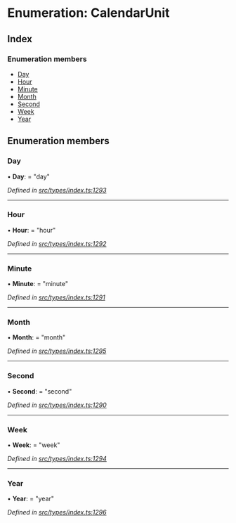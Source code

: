# Enumeration: CalendarUnit

## Index

### Enumeration members

* [Day](calendarunit.md#day)
* [Hour](calendarunit.md#hour)
* [Minute](calendarunit.md#minute)
* [Month](calendarunit.md#month)
* [Second](calendarunit.md#second)
* [Week](calendarunit.md#week)
* [Year](calendarunit.md#year)

## Enumeration members

###  Day

• **Day**: = "day"

*Defined in [src/types/index.ts:1293](https://github.com/PolymathNetwork/polymesh-sdk/blob/38ee8078/src/types/index.ts#L1293)*

___

###  Hour

• **Hour**: = "hour"

*Defined in [src/types/index.ts:1292](https://github.com/PolymathNetwork/polymesh-sdk/blob/38ee8078/src/types/index.ts#L1292)*

___

###  Minute

• **Minute**: = "minute"

*Defined in [src/types/index.ts:1291](https://github.com/PolymathNetwork/polymesh-sdk/blob/38ee8078/src/types/index.ts#L1291)*

___

###  Month

• **Month**: = "month"

*Defined in [src/types/index.ts:1295](https://github.com/PolymathNetwork/polymesh-sdk/blob/38ee8078/src/types/index.ts#L1295)*

___

###  Second

• **Second**: = "second"

*Defined in [src/types/index.ts:1290](https://github.com/PolymathNetwork/polymesh-sdk/blob/38ee8078/src/types/index.ts#L1290)*

___

###  Week

• **Week**: = "week"

*Defined in [src/types/index.ts:1294](https://github.com/PolymathNetwork/polymesh-sdk/blob/38ee8078/src/types/index.ts#L1294)*

___

###  Year

• **Year**: = "year"

*Defined in [src/types/index.ts:1296](https://github.com/PolymathNetwork/polymesh-sdk/blob/38ee8078/src/types/index.ts#L1296)*
